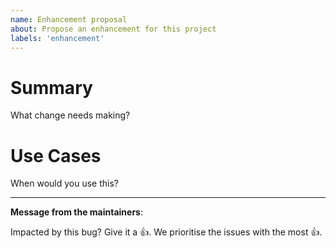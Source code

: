 ```yaml
---
name: Enhancement proposal
about: Propose an enhancement for this project
labels: 'enhancement'
---
```

# Summary

What change needs making?

# Use Cases

When would you use this?

---
<!-- Issue Author: Don't delete this message to encourage other users to support your issue! -->
**Message from the maintainers**:

Impacted by this bug? Give it a 👍. We prioritise the issues with the most 👍.